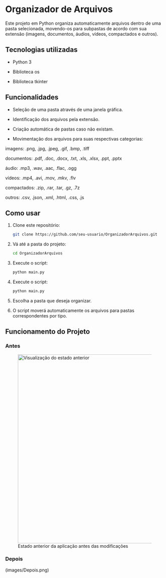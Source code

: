 # Organizador de Arquivos  

Este projeto em Python organiza automaticamente arquivos dentro de uma pasta selecionada, movendo-os para subpastas de acordo com sua extensão (imagens, documentos, áudios, vídeos, compactados e outros).

## Tecnologias utilizadas

- Python 3

- Biblioteca os

- Biblioteca tkinter

## Funcionalidades

- Seleção de uma pasta através de uma janela gráfica.

- Identificação dos arquivos pela extensão.

- Criação automática de pastas caso não existam.

- Movimentação dos arquivos para suas respectivas categorias:

imagens: .png, .jpg, .jpeg, .gif, .bmp, .tiff

documentos: .pdf, .doc, .docx, .txt, .xls, .xlsx, .ppt, .pptx

áudio: .mp3, .wav, .aac, .flac, .ogg

vídeos: .mp4, .avi, .mov, .mkv, .flv

compactados: .zip, .rar, .tar, .gz, .7z

outros: .csv, .json, .xml, .html, .css, .js

## Como usar

1. Clone este repositório:

   ```bash
   git clone https://github.com/seu-usuario/OrganizadorArquivos.git

2. Vá até a pasta do projeto:

   ```bash
   cd OrganizadorArquivos

3. Execute o script:

   ```bash
   python main.py

4. Execute o script:

    ```bash
   python main.py

5. Escolha a pasta que deseja organizar.

6. O script moverá automaticamente os arquivos para pastas correspondentes por tipo.

## Funcionamento do Projeto

### Antes

<!-- markdownlint-disable MD033 -->
<figure>
    <img src="assets/Antes.png" alt="Visualização do estado anterior" width="600">
    <figcaption>Estado anterior da aplicação antes das modificações</figcaption>
</figure>
<!-- markdownlint-enable MD033 -->

### Depois

(images/Depois.png)
